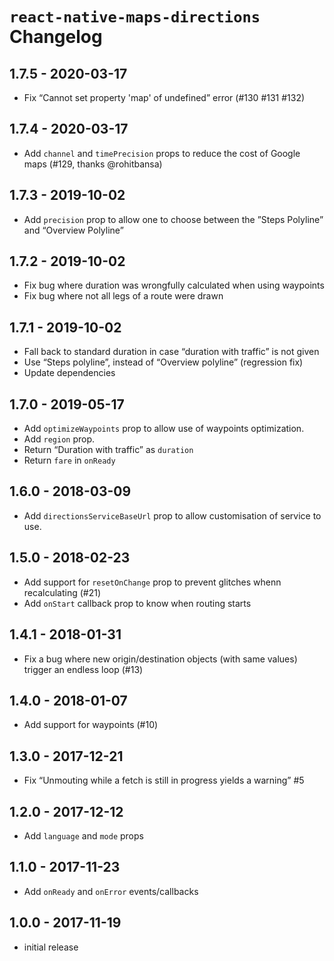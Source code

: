 # `react-native-maps-directions` Changelog

## 1.7.5 - 2020-03-17

- Fix “Cannot set property 'map' of undefined” error (#130 #131 #132)

## 1.7.4 - 2020-03-17

- Add `channel` and `timePrecision` props to reduce the cost of Google maps (#129, thanks @rohitbansa)

## 1.7.3 - 2019-10-02

- Add `precision` prop to allow one to choose between the ”Steps Polyline” and “Overview Polyline”

## 1.7.2 - 2019-10-02

- Fix bug where duration was wrongfully calculated when using waypoints
- Fix bug where not all legs of a route were drawn

## 1.7.1 - 2019-10-02

- Fall back to standard duration in case “duration with traffic” is not given
- Use “Steps polyline”, instead of “Overview polyline” (regression fix)
- Update dependencies

## 1.7.0 - 2019-05-17

- Add `optimizeWaypoints` prop to allow use of waypoints optimization.
- Add `region` prop.
- Return “Duration with traffic” as `duration`
- Return `fare` in `onReady`


## 1.6.0 - 2018-03-09

- Add `directionsServiceBaseUrl` prop to allow customisation of service to use.

## 1.5.0 - 2018-02-23

- Add support for `resetOnChange` prop to prevent glitches whenn recalculating (#21)
- Add `onStart` callback prop to know when routing starts

## 1.4.1 - 2018-01-31

- Fix a bug where new origin/destination objects (with same values) trigger an endless loop (#13)

## 1.4.0 - 2018-01-07

- Add support for waypoints (#10)

## 1.3.0 - 2017-12-21

- Fix “Unmouting while a fetch is still in progress yields a warning” #5

## 1.2.0 - 2017-12-12

- Add `language` and `mode` props

## 1.1.0 - 2017-11-23

- Add `onReady` and `onError` events/callbacks

## 1.0.0 - 2017-11-19

- initial release
